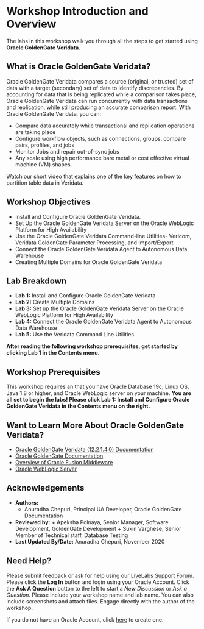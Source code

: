 # Workshop Introduction and Overview                                    

The labs in this workshop walk you through all the steps to get started using **Oracle GoldenGate Veridata**.

## What is Oracle GoldenGate Veridata?
Oracle GoldenGate Veridata compares a source (original, or trusted) set of data with a target (secondary) set of data to identify discrepancies. By accounting for data that is being replicated while a comparison takes place, Oracle GoldenGate Veridata can run concurrently with data transactions and replication, while still producing an accurate comparison report.
With Oracle GoldenGate Veridata, you can:
* Compare data accurately while transactional and replication operations are taking place
* Configure workflow objects, such as connections, groups, compare pairs, profiles, and jobs
* Monitor Jobs and repair out-of-sync jobs
* Any scale using high performance bare metal or cost effective virtual machine (VM) shapes.

Watch our short video that explains one of the key features on how to partition table data in Veridata.

[](youtube:N28CsAr5kjw)


## Workshop Objectives
- Install and Configure Oracle GoldenGate Veridata.
- Set Up the Oracle GoldenGate Veridata Server on the Oracle WebLogic Platform for High Availability
- Use the Oracle GoldenGate Veridata Command-line Utilities- Vericom, Veridata GoldenGate Parameter Processing, and Import/Export
- Connect the Oracle GoldenGate Veridata Agent to Autonomous Data Warehouse
- Creating Multiple Domains for Oracle GoldenGate Veridata

## Lab Breakdown
- **Lab 1:** Install and Configure Oracle GoldenGate Veridata
- **Lab 2:** Create Multiple Domains
- **Lab 3:** Set up the Oracle GoldenGate Veridata Server on the Oracle WebLogic Platform for High Availability
- **Lab 4:** Connect the Oracle GoldenGate Veridata Agent to Autonomous Data Warehouse
- **Lab 5:** Use the Veridata Command Line Utilities


**After reading the following workshop prerequisites, get started by clicking Lab 1 in the Contents menu.**

## Workshop Prerequisites
This workshop requires an that you have Oracle Database 19c, Linux OS, Java 1.8 or higher, and Oracle WebLogic server on your machine.
**You are all set to begin the labs! Please click Lab 1: Install and Configure Oracle GoldenGate Veridata in the Contents menu on the right.**

## Want to Learn More About Oracle GoldenGate Veridata?


* [Oracle GoldenGate Veridata (12.2.1.4.0) Documentation](https://docs.oracle.com/en/middleware/goldengate/veridata/12.2.1.4/index.html)
* [Oracle GoldenGate Documentation](https://docs.oracle.com/en/middleware/goldengate/index.html)
* [Overview of Oracle Fusion Middleware](https://docs.oracle.com/en/middleware/fusion-middleware/index.html)
* [Oracle WebLogic Server](https://docs.oracle.com/en/middleware/fusion-middleware/weblogic-server/12.2.1.4/index.html)


## Acknowledgements

* **Authors:**
    + Anuradha Chepuri, Principal UA Developer, Oracle GoldenGate Documentation
* **Reviewed by:**
      + Apeksha Polnaya, Senior Manager, Software Development, GoldenGate Development
      + Sukin Varghese, Senior Member of Technical staff, Database Testing
* **Last Updated By/Date:** Anuradha Chepuri, November 2020

## Need Help?
Please submit feedback or ask for help using our [LiveLabs Support Forum](https://community.oracle.com/tech/developers/categories/livelabsdiscussions). Please click the **Log In** button and login using your Oracle Account. Click the **Ask A Question** button to the left to start a *New Discussion* or *Ask a Question*.  Please include your workshop name and lab name.  You can also include screenshots and attach files.  Engage directly with the author of the workshop.

If you do not have an Oracle Account, click [here](https://profile.oracle.com/myprofile/account/create-account.jspx) to create one.
